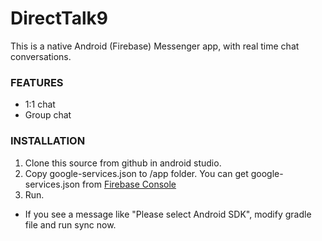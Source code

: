 # DirectTalk9 #
This is a native Android (Firebase) Messenger app, with real time chat conversations.


### FEATURES ###
- 1:1 chat
- Group chat

### INSTALLATION ###
1. Clone this source from github in android studio.
2. Copy google-services.json to /app folder.
  You can get google-services.json from [Firebase Console](https://developers.google.com/cloud-messaging/android/client#get-config)
3. Run.
  - If you see a message like "Please select Android SDK", modify gradle file and run sync now.